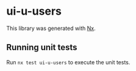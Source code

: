 # ui-u-users

This library was generated with [Nx](https://nx.dev).

## Running unit tests

Run `nx test ui-u-users` to execute the unit tests.
